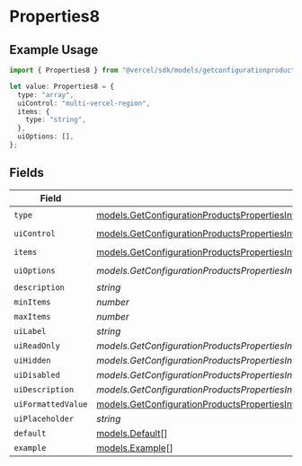 # Properties8

## Example Usage

```typescript
import { Properties8 } from "@vercel/sdk/models/getconfigurationproductsop.js";

let value: Properties8 = {
  type: "array",
  uiControl: "multi-vercel-region",
  items: {
    type: "string",
  },
  uiOptions: [],
};
```

## Fields

| Field                                                                                                                                                                                                                            | Type                                                                                                                                                                                                                             | Required                                                                                                                                                                                                                         | Description                                                                                                                                                                                                                      |
| -------------------------------------------------------------------------------------------------------------------------------------------------------------------------------------------------------------------------------- | -------------------------------------------------------------------------------------------------------------------------------------------------------------------------------------------------------------------------------- | -------------------------------------------------------------------------------------------------------------------------------------------------------------------------------------------------------------------------------- | -------------------------------------------------------------------------------------------------------------------------------------------------------------------------------------------------------------------------------- |
| `type`                                                                                                                                                                                                                           | [models.GetConfigurationProductsPropertiesIntegrationsResponse200ApplicationJSONResponseBodyProductsType](../models/getconfigurationproductspropertiesintegrationsresponse200applicationjsonresponsebodyproductstype.md)         | :heavy_check_mark:                                                                                                                                                                                                               | N/A                                                                                                                                                                                                                              |
| `uiControl`                                                                                                                                                                                                                      | [models.GetConfigurationProductsPropertiesIntegrationsResponse200ApplicationJSONResponseBodyUiControl](../models/getconfigurationproductspropertiesintegrationsresponse200applicationjsonresponsebodyuicontrol.md)               | :heavy_check_mark:                                                                                                                                                                                                               | N/A                                                                                                                                                                                                                              |
| `items`                                                                                                                                                                                                                          | [models.GetConfigurationProductsPropertiesIntegrationsItems](../models/getconfigurationproductspropertiesintegrationsitems.md)                                                                                                   | :heavy_check_mark:                                                                                                                                                                                                               | N/A                                                                                                                                                                                                                              |
| `uiOptions`                                                                                                                                                                                                                      | *models.GetConfigurationProductsPropertiesIntegrationsUiOptions*[]                                                                                                                                                               | :heavy_check_mark:                                                                                                                                                                                                               | N/A                                                                                                                                                                                                                              |
| `description`                                                                                                                                                                                                                    | *string*                                                                                                                                                                                                                         | :heavy_minus_sign:                                                                                                                                                                                                               | N/A                                                                                                                                                                                                                              |
| `minItems`                                                                                                                                                                                                                       | *number*                                                                                                                                                                                                                         | :heavy_minus_sign:                                                                                                                                                                                                               | N/A                                                                                                                                                                                                                              |
| `maxItems`                                                                                                                                                                                                                       | *number*                                                                                                                                                                                                                         | :heavy_minus_sign:                                                                                                                                                                                                               | N/A                                                                                                                                                                                                                              |
| `uiLabel`                                                                                                                                                                                                                        | *string*                                                                                                                                                                                                                         | :heavy_minus_sign:                                                                                                                                                                                                               | N/A                                                                                                                                                                                                                              |
| `uiReadOnly`                                                                                                                                                                                                                     | *models.GetConfigurationProductsPropertiesIntegrationsResponse200ApplicationJSONResponseBodyUiReadOnly*                                                                                                                          | :heavy_minus_sign:                                                                                                                                                                                                               | N/A                                                                                                                                                                                                                              |
| `uiHidden`                                                                                                                                                                                                                       | *models.GetConfigurationProductsPropertiesIntegrationsResponse200ApplicationJSONResponseBodyUiHidden*                                                                                                                            | :heavy_minus_sign:                                                                                                                                                                                                               | N/A                                                                                                                                                                                                                              |
| `uiDisabled`                                                                                                                                                                                                                     | *models.GetConfigurationProductsPropertiesIntegrationsResponse200ApplicationJSONResponseBodyUiDisabled*                                                                                                                          | :heavy_minus_sign:                                                                                                                                                                                                               | N/A                                                                                                                                                                                                                              |
| `uiDescription`                                                                                                                                                                                                                  | *models.GetConfigurationProductsPropertiesIntegrationsResponse200ApplicationJSONResponseBodyUiDescription*                                                                                                                       | :heavy_minus_sign:                                                                                                                                                                                                               | N/A                                                                                                                                                                                                                              |
| `uiFormattedValue`                                                                                                                                                                                                               | [models.GetConfigurationProductsPropertiesIntegrationsResponse200ApplicationJSONResponseBodyUiFormattedValue](../models/getconfigurationproductspropertiesintegrationsresponse200applicationjsonresponsebodyuiformattedvalue.md) | :heavy_minus_sign:                                                                                                                                                                                                               | N/A                                                                                                                                                                                                                              |
| `uiPlaceholder`                                                                                                                                                                                                                  | *string*                                                                                                                                                                                                                         | :heavy_minus_sign:                                                                                                                                                                                                               | N/A                                                                                                                                                                                                                              |
| `default`                                                                                                                                                                                                                        | [models.Default](../models/default.md)[]                                                                                                                                                                                         | :heavy_minus_sign:                                                                                                                                                                                                               | N/A                                                                                                                                                                                                                              |
| `example`                                                                                                                                                                                                                        | [models.Example](../models/example.md)[]                                                                                                                                                                                         | :heavy_minus_sign:                                                                                                                                                                                                               | N/A                                                                                                                                                                                                                              |